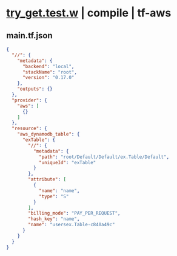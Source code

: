 # [try_get.test.w](../../../../../../examples/tests/sdk_tests/table/try_get.test.w) | compile | tf-aws

## main.tf.json
```json
{
  "//": {
    "metadata": {
      "backend": "local",
      "stackName": "root",
      "version": "0.17.0"
    },
    "outputs": {}
  },
  "provider": {
    "aws": [
      {}
    ]
  },
  "resource": {
    "aws_dynamodb_table": {
      "exTable": {
        "//": {
          "metadata": {
            "path": "root/Default/Default/ex.Table/Default",
            "uniqueId": "exTable"
          }
        },
        "attribute": [
          {
            "name": "name",
            "type": "S"
          }
        ],
        "billing_mode": "PAY_PER_REQUEST",
        "hash_key": "name",
        "name": "usersex.Table-c840a49c"
      }
    }
  }
}
```

